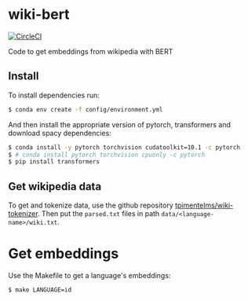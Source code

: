 # wiki-bert

[![CircleCI](https://circleci.com/gh/tpimentelms/wiki-bert.svg?style=svg&circle-token=c7f8daf57faceb1397d9f5020e1bff13063da591)](https://circleci.com/gh/tpimentelms/wiki-bert)

Code to get embeddings from wikipedia with BERT


## Install

To install dependencies run:
```bash
$ conda env create -f config/environment.yml
```

And then install the appropriate version of pytorch, transformers and download spacy dependencies:
```bash
$ conda install -y pytorch torchvision cudatoolkit=10.1 -c pytorch
$ # conda install pytorch torchvision cpuonly -c pytorch
$ pip install transformers
```

## Get wikipedia data

To get and tokenize data, use the github repository [tpimentelms/wiki-tokenizer](https://github.com/tpimentelms/wiki-tokenizer).
Then put the `parsed.txt` files in path `data/<language-name>/wiki.txt`.

# Get embeddings

Use the Makefile to get a language's embeddings:
```bash
$ make LANGUAGE=id
```
